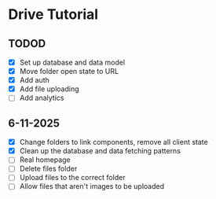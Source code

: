# Drive Tutorial

## TODOD

- [x] Set up database and data model
- [x] Move folder open state to URL
- [x] Add auth
- [x] Add file uploading
- [ ] Add analytics

## 6-11-2025

- [x] Change folders to link components, remove all client state
- [x] Clean up the database and data fetching patterns
- [ ] Real homepage
- [ ] Delete files folder
- [ ] Upload files to the correct folder
- [ ] Allow files that aren't images to be uploaded
